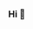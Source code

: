 ### Hi 👋

<!--
**ZahraMertens/ZahraMertens** is a ✨ _special_ ✨ repository because its `README.md` (this file) appears on your GitHub profile.

I am Zahra and about to become a full-stack webdeveloper & qualified in HTML, CSS, JavaScript and Node.JS...

- 🌱 I’m currently learning coding @ University of Syndey.
- 🤔 I’m looking to help to improve existing code and build new code from scratch!
- 📫 How to reach me: Through my Portfolio or Email.
- ⚡ Fun fact: I have a degree in Leadership & Managment and Social Media Marketing.
-->
